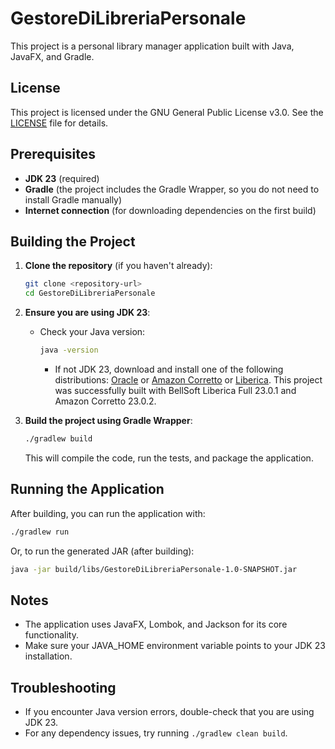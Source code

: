 # GestoreDiLibreriaPersonale

This project is a personal library manager application built with Java, JavaFX, and Gradle.

## License

This project is licensed under the GNU General Public License v3.0. See the [LICENSE](LICENSE) file for details.

## Prerequisites

- **JDK 23** (required)
- **Gradle** (the project includes the Gradle Wrapper, so you do not need to install Gradle manually)
- **Internet connection** (for downloading dependencies on the first build)

## Building the Project

1. **Clone the repository** (if you haven't already):
   ```sh
   git clone <repository-url>
   cd GestoreDiLibreriaPersonale
   ```

2. **Ensure you are using JDK 23**:
   - Check your Java version:
     ```sh
     java -version
     ```
     - If not JDK 23, download and install one of the following distributions: [Oracle](https://www.oracle.com/java/technologies/downloads/) or [Amazon Corretto](https://aws.amazon.com/corretto/) or [Liberica](https://bell-sw.com/pages/downloads/). This project was successfully built with BellSoft Liberica Full 23.0.1 and Amazon Corretto 23.0.2.

3. **Build the project using Gradle Wrapper**:
   ```sh
   ./gradlew build
   ```
   This will compile the code, run the tests, and package the application.

## Running the Application

After building, you can run the application with:

```sh
./gradlew run
```

Or, to run the generated JAR (after building):

```sh
java -jar build/libs/GestoreDiLibreriaPersonale-1.0-SNAPSHOT.jar
```

## Notes
- The application uses JavaFX, Lombok, and Jackson for its core functionality.
- Make sure your JAVA_HOME environment variable points to your JDK 23 installation.

## Troubleshooting
- If you encounter Java version errors, double-check that you are using JDK 23.
- For any dependency issues, try running `./gradlew clean build`.
